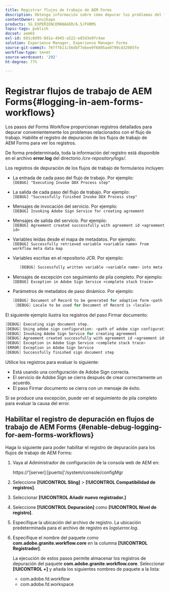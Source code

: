 ```yaml
---
title: Registrar flujos de trabajo de AEM Forms
description: Obtenga información sobre cómo depurar los problemas del flujo de trabajo de AEM Forms y habilitar el registro de depuración para los flujos de trabajo de AEM Forms para ver los registros.
contentOwner: anujkapo
products: SG_EXPERIENCEMANAGER/6.5/FORMS
topic-tags: publish
docset: aem65
exl-id: 601c8d95-0d1a-4945-a522-e85d3e9fc4ae
solution: Experience Manager, Experience Manager Forms
source-git-commit: 76fffb11c56dbf7ebee9f6805ae0799cd32985fe
workflow-type: tm+mt
source-wordcount: '292'
ht-degree: 77%

---
```


# Registrar flujos de trabajo de AEM Forms{#logging-in-aem-forms-workflows}

Los pasos del Forms Workflow proporcionan registros detallados para depurar convenientemente los problemas relacionados con el flujo de trabajo. Habilite el registro de depuración de los flujos de trabajo de AEM Forms para ver los registros.

De forma predeterminada, toda la información del registro está disponible en el archivo **error.log** del directorio */crx-repository/logs/*.

Los registros de depuración de los flujos de trabajo de formularios incluyen:

* La entrada de cada paso del flujo de trabajo. Por ejemplo:\
  `[DEBUG] "Executing Invoke DDX Process step"`

* La salida de cada paso del flujo de trabajo. Por ejemplo:\
  `[DEBUG] "Successfully finished Invoke DDX Process step"`

* Mensajes de invocación del servicio. Por ejemplo:\
  `[DEBUG] Invoking Adobe Sign Service for creating agreement`

* Mensajes de salida del servicio. Por ejemplo:\
  `[DEBUG] Agreement created successfully with agreement id <agreement id>`

* Variables leídas desde el mapa de metadatos. Por ejemplo:\
  `[DEBUG] Successfully retrieved variable <variable name> from workflow meta data map`

* Variables escritas en el repositorio JCR. Por ejemplo:

  ```verilog
     [DEBUG] Successfully written variable <variable name> into meta data node at <JCR path where meta data is being written>
  ```

* Mensajes de excepción con seguimiento de pila completo. Por ejemplo:\
  `[DEBUG] Exception in Adobe Sign Service <complete stack trace>`

* Parámetros de metadatos de paso dinámico. Por ejemplo:

  ```verilog
  [DEBUG] Document of Record to be generated for adaptive form <path of adaptive form>
   [DEBUG] Locale to be used for Document of Record is <locale>
  ```

El siguiente ejemplo ilustra los registros del paso Firmar documento:

```verilog
[DEBUG] Executing sign document step.
[DEBUG] Using adobe sign configuration: <path of adobe sign configuration>
[DEBUG] Invoking Adobe Sign Service for creating agreement
[DEBUG] Agreement created successfully with agreement id <agreement id>
[DEBUG] Exception in Adobe Sign Service <complete stack trace>
[ERROR] Exception in Adobe Sign Service
[DEBUG] Successfully finished sign document step
```

Utilice los registros para evaluar lo siguiente:

* Está usando una configuración de Adobe Sign correcta.
* El servicio de Adobe Sign se cierra después de crear correctamente un acuerdo.
* El paso Firmar documento se cierra con un mensaje de éxito.

Si se produce una excepción, puede ver el seguimiento de pila completo para evaluar la causa del error.

## Habilitar el registro de depuración en flujos de trabajo de AEM Forms {#enable-debug-logging-for-aem-forms-workflows}

Haga lo siguiente para poder habilitar el registro de depuración para los flujos de trabajo de AEM Forms:

1. Vaya al Administrador de configuración de la consola web de AEM en:

   https://&#39;[server]:[puerto]&#39;/system/console/configMgr

1. Seleccione **[!UICONTROL Sling]** > **[!UICONTROL Compatibilidad de registros]**.
1. Seleccionar **[!UICONTROL Añadir nuevo registrador.]**
1. Seleccione **[!UICONTROL Depuración]** como **[!UICONTROL Nivel de registro]**.
1. Especifique la ubicación del archivo de registro. La ubicación predeterminada para el archivo de registro es *logs\error.log*.
1. Especifique el nombre del paquete como **com.adobe.granite.workflow.core** en la columna **[!UICONTROL Registrador]**.

   La ejecución de estos pasos permite almacenar los registros de depuración del paquete **com.adobe.granite.workflow.core**. Seleccionar **[!UICONTROL +]** y añada los siguientes nombres de paquete a la lista:

   * com.adobe.fd.workflow
   * com.adobe.fd.workspace
